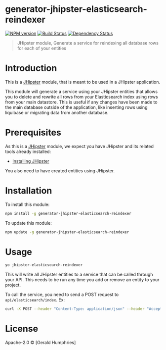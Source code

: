 # generator-jhipster-elasticsearch-reindexer
[![NPM version][npm-image]][npm-url] [![Build Status][travis-image]][travis-url] [![Dependency Status][daviddm-image]][daviddm-url]
> JHipster module, Generate a service for reindexing all database rows for each of your entities

# Introduction

This is a [JHipster](http://jhipster.github.io/) module, that is meant to be used in a JHipster application.

This module will generate a service using your JHipster entities that allows you to delete and rewrite all rows from your Elasticsearch index using rows from your main datastore. This is useful if any changes have been made to the main database outside of the application, like inserting rows using liquibase or migrating data from another database. 

# Prerequisites

As this is a [JHipster](http://jhipster.github.io/) module, we expect you have JHipster and its related tools already installed:

- [Installing JHipster](https://jhipster.github.io/installation.html)

You also need to have created entities using JHipster.

# Installation

To install this module:

```bash
npm install -g generator-jhipster-elasticsearch-reindexer
```

To update this module:
```bash
npm update -g generator-jhipster-elasticsearch-reindexer
```

# Usage

```bash
yo jhipster-elasticsearch-reindexer
```

This will write all JHipster entities to a service that can be called through your API. This needs to be run any time you add or remove an entity to your project.

To call the service, you need to send a POST request to `api/elasticsearch/index`. Ex:

```bash
curl -X POST --header "Content-Type: application/json" --header "Accept: text/plain" --header "X-CSRF-TOKEN: 00000000-0000-0000-0000-000000000000" "http://localhost:8080/api/elasticsearch/index"
```

# License

Apache-2.0 © [Gerald Humphries]

[npm-image]: https://img.shields.io/npm/v/generator-jhipster-elasticsearch-reindexer.svg
[npm-url]: https://npmjs.org/package/generator-jhipster-elasticsearch-reindexer
[travis-image]: https://travis-ci.org/geraldhumphries/generator-jhipster-elasticsearch-reindexer.svg?branch=master
[travis-url]: https://travis-ci.org/geraldhumphries/generator-jhipster-elasticsearch-reindexer
[daviddm-image]: https://david-dm.org/geraldhumphries/generator-jhipster-elasticsearch-reindexer.svg?theme=shields.io
[daviddm-url]: https://david-dm.org/geraldhumphries/generator-jhipster-module
